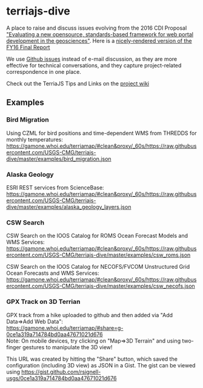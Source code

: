 # terriajs-dive
A place to raise and discuss issues evolving from the 2016 CDI Proposal ["Evaluating a new opensource, standards-based framework for web portal development in the geosciences"](https://www.sciencebase.gov/catalog/item/56d87a7de4b015c306f6cfcf). Here is a [nicely-rendered version of the FY16 Final Report](https://github.com/USGS-CMG/terriajs-dive/issues/12)

We use [Github issues](https://github.com/USGS-CMG/terriajs-dive/issues) instead of e-mail discussion, as they are more effective for technical conversations, and they capture project-related correspondence in one place.   

Check out the TerriaJS Tips and Links on the [project wiki](https://github.com/USGS-CMG/terriajs-dive/wiki)

## Examples
### Bird Migration 
Using CZML for bird positions and time-dependent WMS from THREDDS for monthly temperatures:
https://gamone.whoi.edu/terriamap/#clean&proxy/_60s/https://raw.githubusercontent.com/USGS-CMG/terriajs-dive/master/examples/bird_migration.json

### Alaska Geology 
ESRI REST services from ScienceBase:
https://gamone.whoi.edu/terriamap/#clean&proxy/_60s/https://raw.githubusercontent.com/USGS-CMG/terriajs-dive/master/examples/alaska_geology_layers.json

### CSW Search 
CSW Search on the IOOS Catalog for ROMS Ocean Forecast Models and WMS Services:
https://gamone.whoi.edu/terriamap/#clean&proxy/_60s/https://raw.githubusercontent.com/USGS-CMG/terriajs-dive/master/examples/csw_roms.json

CSW Search on the IOOS Catalog for NECOFS/FVCOM Unstructured Grid Ocean Forecasts and WMS Services:
https://gamone.whoi.edu/terriamap/#clean&proxy/_60s/https://raw.githubusercontent.com/USGS-CMG/terriajs-dive/master/examples/csw_necofs.json

### GPX Track on 3D Terrian
GPX track from a hike uploaded to github and then added via "Add Data=>Add Web Data":  
https://gamone.whoi.edu/terriamap/#share=g-0ce1a319a714784bd0aa47671021d676  
Note: On mobile devices, try clicking on "Map=>3D Terrain" and using two-finger gestures to manipulate the 3D view!

This URL was created by hitting the "Share" button, which saved the configuration (including 3D view) as JSON in a Gist. The gist can be viewed using https://gist.github.com/rsignell-usgs/0ce1a319a714784bd0aa47671021d676

